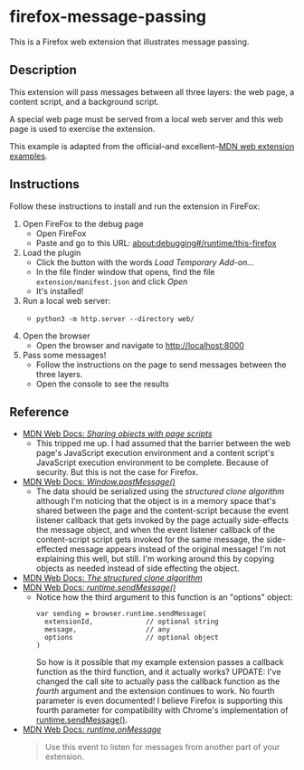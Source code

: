 # firefox-message-passing

This is a Firefox web extension that illustrates message passing.


## Description

This extension will pass messages between all three layers: the web page, a content script, and a background script.

A special web page must be served from a local web server and this web page is used to exercise the extension.

This example is adapted from the official–and excellent–[MDN web extension examples](https://github.com/mdn/webextensions-examples/tree/master/page-to-extension-messaging).  


## Instructions

Follow these instructions to install and run the extension in FireFox:

1. Open FireFox to the debug page
    * Open FireFox
    * Paste and go to this URL: <about:debugging#/runtime/this-firefox>
2. Load the plugin
    * Click the button with the words *Load Temporary Add-on…*
    * In the file finder window that opens, find the file `extension/manifest.json` and click *Open*
    * It's installed!
3. Run a local web server:
    * ```shell
      python3 -m http.server --directory web/
      ```
4. Open the browser
    * Open the browser and navigate to <http://localhost:8000>
5. Pass some messages!
    * Follow the instructions on the page to send messages between the three layers.
    * Open the console to see the results


## Reference

* [MDN Web Docs: *Sharing objects with page scripts*](https://developer.mozilla.org/en-US/docs/Mozilla/Add-ons/WebExtensions/Sharing_objects_with_page_scripts)
  * This tripped me up. I had assumed that the barrier between the web page's JavaScript execution environment and a
    content script's JavaScript execution environment to be complete. Because of security. But this is not the case for
    Firefox.
* [MDN Web Docs: *Window.postMessage()*](https://developer.mozilla.org/en-US/docs/Web/API/Window/postMessage)
  * The data should be serialized using the *structured clone algorithm* although I'm noticing that the object is in a
    memory space that's shared between the page and the content-script because the event listener callback that gets
    invoked by the page actually side-effects the message object, and when the event listener callback of the content-script
    script gets invoked for the same message, the side-effected message appears instead of the original message! I'm not
    explaining this well, but still. I'm working around this by copying objects as needed instead of side effecting the
    object.
* [MDN Web Docs: *The structured clone algorithm*](https://developer.mozilla.org/en-US/docs/Web/API/Web_Workers_API/Structured_clone_algorithm)
* [MDN Web Docs: *runtime.sendMessage()*](https://developer.mozilla.org/en-US/docs/Mozilla/Add-ons/WebExtensions/API/runtime/sendMessage)
   * Notice how the third argument to this function is an "options" object:
     ```
     var sending = browser.runtime.sendMessage(
       extensionId,             // optional string
       message,                 // any
       options                  // optional object
     )
     ```
     So how is it possible that my example extension passes a callback function as the third function, and it actually
     works? UPDATE: I've changed the call site to actually pass the callback function as the *fourth* argument and the
     extension continues to work. No fourth parameter is even documented! I believe Firefox is supporting this
     fourth parameter for compatibility with Chrome's implementation of [runtime.sendMessage()](https://developer.chrome.com/docs/extensions/reference/runtime/#method-sendMessage).
* [MDN Web Docs: *runtime.onMessage*](https://developer.mozilla.org/en-US/docs/Mozilla/Add-ons/WebExtensions/API/runtime/onMessage)
  > Use this event to listen for messages from another part of your extension.
